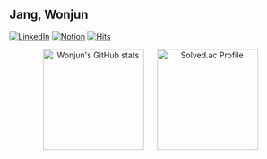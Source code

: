 ## Jang, Wonjun
[![LinkedIn](https://img.shields.io/badge/LinkedIn-%230077B5.svg?style=for-the-badge&logo=linkedin&logoColor=white&style=flat&link=https://www.linkedin.com/in/%EC%9B%90%EC%A4%80-%EC%9E%A5-30497825a/)](https://www.linkedin.com/in/%EC%9B%90%EC%A4%80-%EC%9E%A5-30497825a/)
[![Notion](https://img.shields.io/badge/Portfolio-000000.svg?style=for-the-badge&logo=notion&logoColor=white&style=flat&link=https://enchanted-gum-e41.notion.site/Portfolio-b0ed1f56e0704a8ab6addb3ace4f344e)](https://enchanted-gum-e41.notion.site/Portfolio-b0ed1f56e0704a8ab6addb3ace4f344e) [![Hits](https://hits.seeyoufarm.com/api/count/incr/badge.svg?url=https%3A%2F%2Fgithub.com%2Fjwj51720&count_bg=%2379C83D&title_bg=%23555555&icon=&icon_color=%23E7E7E7&title=hits&edge_flat=false)](https://hits.seeyoufarm.com)
<div align="center">
  <img src="https://github-readme-stats.vercel.app/api?username=jwj51720&show_icons=true&theme=vue&count_private=true" alt="Wonjun's GitHub stats" height="180"/>
  &nbsp;&nbsp;&nbsp;&nbsp;
  <img src="http://mazassumnida.wtf/api/v2/generate_badge?boj=betterb" alt="Solved.ac Profile" height="180"/>
</div>
